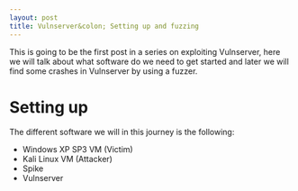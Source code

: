 ```yaml
---
layout: post
title: Vulnserver&colon; Setting up and fuzzing
---
```


This is going to be the first post in a series on exploiting Vulnserver, here we will talk about what software do we need to get started and later we will find some crashes in Vulnserver by using a fuzzer.

# Setting up
The different software we will in this journey is the following:
- Windows XP SP3 VM (Victim)
- Kali Linux VM (Attacker)
- Spike
- Vulnserver